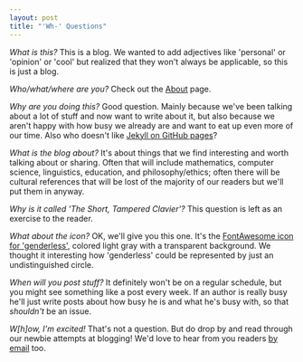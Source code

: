 ```yaml
---
layout: post
title: "'Wh-' Questions"
---
```


*What is this?* This is a blog. We wanted to add adjectives like 'personal' or
'opinion' or 'cool' but realized that they won't always be applicable, so this
is just a blog.

*Who/what/where are you?* Check out the [About](/about/) page.

*Why are you doing this?* Good question. Mainly because we've been talking about
a lot of stuff and now want to write about it, but also because we aren't happy
with how busy we already are and want to eat up even more of our time. Also who
doesn't like [Jekyll on GitHub pages](https://help.github.com/articles/about-github-pages-and-jekyll/)?

*What is the blog about?* It's about things that we find interesting and worth
talking about or sharing. Often that will include mathematics, computer science,
linguistics, education, and philosophy/ethics; often there will be cultural
references that will be lost of the majority of our readers but we'll put them
in anyway.

*Why is it called 'The Short, Tampered Clavier'?* This question is left as an
exercise to the reader.

*What about the icon?* OK, we'll give you this one. It's the
[FontAwesome icon for 'genderless'](http://fontawesome.io/icon/genderless/),
colored light gray with a transparent background. We thought it interesting how
'genderless' could be represented by just an undistinguished circle.

*When will you post stuff?* It definitely won't be on a regular schedule, but
you might see something like a post every week. If an author is really busy
he'll just write posts about how busy he is and what he's busy with, so that
*shouldn't* be an issue.

*W[h]ow, I'm excited!* That's not a question. But do drop by and read through
our newbie attempts at blogging! We'd love to hear from you readers
[by email](/about/) too.
